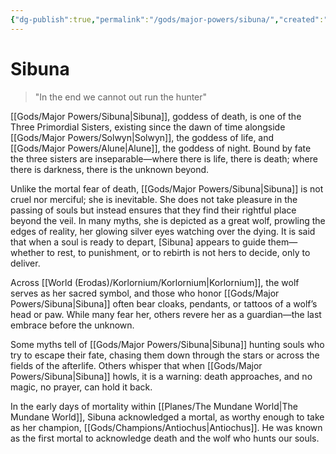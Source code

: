 ```yaml
---
{"dg-publish":true,"permalink":"/gods/major-powers/sibuna/","created":"2025-03-01T00:09:27.810-07:00"}
---
```


# Sibuna
> "In the end we cannot out run the hunter"

[[Gods/Major Powers/Sibuna\|Sibuna]], goddess of death, is one of the Three Primordial Sisters, existing since the dawn of time alongside [[Gods/Major Powers/Solwyn\|Solwyn]], the goddess of life, and [[Gods/Major Powers/Alune\|Alune]], the goddess of night. Bound by fate the three sisters are inseparable—where there is life, there is death; where there is darkness, there is the unknown beyond.

Unlike the mortal fear of death, [[Gods/Major Powers/Sibuna\|Sibuna]] is not cruel nor merciful; she is inevitable. She does not take pleasure in the passing of souls but instead ensures that they find their rightful place beyond the veil. In many myths, she is depicted as a great wolf, prowling the edges of reality, her glowing silver eyes watching over the dying. It is said that when a soul is ready to depart, [Sibuna] appears to guide them—whether to rest, to punishment, or to rebirth is not hers to decide, only to deliver.

Across [[World (Erodas)/Korlornium/Korlornium\|Korlornium]], the wolf serves as her sacred symbol, and those who honor [[Gods/Major Powers/Sibuna\|Sibuna]] often bear cloaks, pendants, or tattoos of a wolf’s head or paw. While many fear her, others revere her as a guardian—the last embrace before the unknown.

Some myths tell of [[Gods/Major Powers/Sibuna\|Sibuna]] hunting souls who try to escape their fate, chasing them down through the stars or across the fields of the afterlife. Others whisper that when [[Gods/Major Powers/Sibuna\|Sibuna]] howls, it is a warning: death approaches, and no magic, no prayer, can hold it back.

In the early days of mortality within [[Planes/The Mundane World\|The Mundane World]], Sibuna acknowledged a mortal, as worthy enough to take as her champion, [[Gods/Champions/Antiochus\|Antiochus]]. He was known as the first mortal to acknowledge death and the wolf who hunts our souls.



